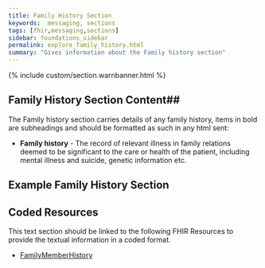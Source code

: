```yaml
---
title: Family History Section
keywords:  messaging, sections
tags: [fhir,messaging,sections]
sidebar: foundations_sidebar
permalink: explore_family_history.html
summary: "Gives information about the Family history section"
---
```


{% include custom/section.warnbanner.html %}

## Family History Section Content##
The Family history section carries details of any family history, items in bold are subheadings and should be formatted as such in any html sent:

- **Family history** - The record of relevant illness in family relations deemed to be significant to the care or health of the patient, including mental illness and suicide, genetic information etc.

##  Example Family History Section ##

<script src="https://gist.github.com/IOPS-DEV/b279b3ea09bf124c357405345f27b28c.js"></script>

## Coded Resources ##

This text section should be linked to the following FHIR Resources to provide the textual information in a coded format.

- [FamilyMemberHistory](build_familymemberhistorys.html)






